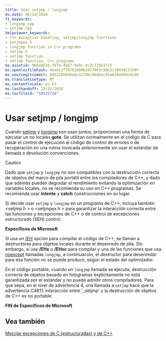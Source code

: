 ```yaml
---
title: Usar setjmp / longjmp
ms.date: 08/14/2018
f1_keywords:
- longjmp_cpp
- setjmp_cpp
helpviewer_keywords:
- C++ exception handling, setjmp/longjmp functions
- setjmpex.h
- longjmp function in C++ programs
- setjmp.h
- setjmp function
- setjmp function, C++ programs
ms.assetid: 96be8816-f6f4-4567-9a9c-0c3c720e37c5
ms.openlocfilehash: 4ead12f79701899b3977993c9de3c3803023150f
ms.sourcegitcommit: 6052185696adca270bc9bdbec45a626dd89cdcdd
ms.translationtype: MT
ms.contentlocale: es-ES
ms.lasthandoff: 10/31/2018
ms.locfileid: "50525724"
---
```

# <a name="using-setjmp-and-longjmp"></a>Usar setjmp / longjmp

Cuando [setjmp](../c-runtime-library/reference/setjmp.md) y [longjmp](../c-runtime-library/reference/longjmp.md) son usan juntos, proporcionan una forma de ejecutar un no locales **goto**. Se utilizan normalmente en el código de C para pasar el control de ejecución al código de control de errores o de recuperación en una rutina invocada anteriormente sin usar el estándar de llamada o devolución convenciones.

> [!CAUTION]
> Dado que `setjmp` y `longjmp` no son compatibles con la destrucción correcta de objetos del marco de pila portátil entre los compiladores de C++, y dado que además pueden degradar el rendimiento evitando la optimización en variables locales, no se recomienda su uso en C++ programas. Se recomienda usar **intente** y **catch** construcciones en su lugar.

Si decide usar `setjmp` y `longjmp` en un programa de C++, incluya también \<setjmp.h > o \<setjmpex.h > para garantizar la interacción correcta entre las funciones y excepciones de C++ o de control de excepciones estructurado (SEH) control.

**Específicos de Microsoft**

Si usa un [/EH](../build/reference/eh-exception-handling-model.md) opción para compilar el código de C++, se llaman a destructores para objetos locales durante el desenredo de pila. Sin embargo, si usa **/EHs** o **/EHsc** para compilar y una de las funciones que usa [noexcept](../cpp/noexcept-cpp.md) llamadas `longjmp`, a continuación, el destructor para desenredar para esa función no se puede producir, según el estado del optimizador.

En el código portable, cuando un `longjmp` llamada se ejecuta, destrucción correcta de objetos basado en fotogramas explícitamente no está garantizada por el estándar y no puede admitir otros compiladores. Para que sepa, en el nivel de advertencia 4, una llamada a `setjmp` hace que la advertencia C4611: interacción entre '_setjmp' y la destrucción de objetos de C++ es no portable.

**FIN de Específicos de Microsoft**

## <a name="see-also"></a>Vea también

[Mezclar excepciones de C (estructuradas) y de C++](../cpp/mixing-c-structured-and-cpp-exceptions.md)
